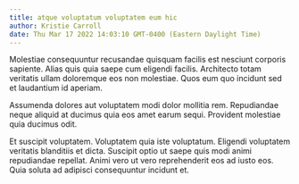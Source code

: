 ```yaml
---
title: atque voluptatum voluptatem eum hic
author: Kristie Carroll
date: Thu Mar 17 2022 14:03:10 GMT-0400 (Eastern Daylight Time)
---
```

Molestiae consequuntur recusandae quisquam facilis est nesciunt corporis sapiente. Alias quis quia saepe cum eligendi facilis. Architecto totam veritatis ullam doloremque eos non molestiae. Quos eum quo incidunt sed et laudantium id aperiam.

 Assumenda dolores aut voluptatem modi dolor mollitia rem. Repudiandae neque aliquid at ducimus quia eos amet earum sequi. Provident molestiae quia ducimus odit.

 Et suscipit voluptatem. Voluptatem quia iste voluptatum. Eligendi voluptatem veritatis blanditiis et dicta. Suscipit optio ut saepe quis modi animi repudiandae repellat. Animi vero ut vero reprehenderit eos ad iusto eos. Quia soluta ad adipisci consequuntur incidunt et.